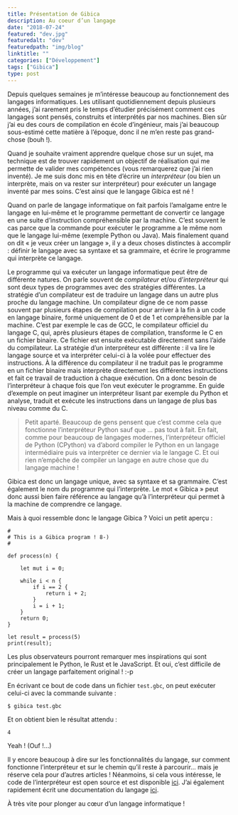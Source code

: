 ```yaml
---
title: Présentation de Gibica
description: Au coeur d’un langage
date: "2018-07-24"
featured: "dev.jpg"
featuredalt: "dev"
featuredpath: "img/blog"
linktitle: ""
categories: ["Développement"]
tags: ["Gibica"]
type: post
---
```


Depuis quelques semaines je m’intéresse beaucoup au fonctionnement des langages informatiques. Les utilisant quotidiennement depuis plusieurs années, j’ai rarement pris le temps d’étudier précisément comment ces langages sont pensés, construits et interprétés par nos machines. Bien sûr j’ai eu des cours de compilation en école d’ingénieur, mais j’ai beaucoup sous-estimé cette matière à l’époque, donc il ne m’en reste pas grand-chose (bouh !). 

<!-- more --> 

Quand je souhaite vraiment apprendre quelque chose sur un sujet, ma technique est de trouver rapidement un objectif de réalisation qui me permette de valider mes compétences (vous remarquerez que j’ai rien inventé). Je me suis donc mis en tête d’écrire un *interpréteur* (ou bien un interprète, mais on va rester sur interpréteur) pour exécuter un langage inventé par mes soins. C’est ainsi que le langage Gibica est né ! 

Quand on parle de langage informatique on fait parfois l’amalgame entre le langage en lui-même et le programme permettant de convertir ce langage en une suite d’instruction compréhensible par la machine. C’est souvent le cas parce que la commande pour exécuter le programme a le même nom que le langage lui-même (exemple Python ou Java). Mais finalement quand on dit « je veux créer un langage », il y a deux choses distinctes à accomplir : définir le langage avec sa syntaxe et sa grammaire, et écrire le programme qui interprète ce langage. 

Le programme qui va exécuter un langage informatique peut être de différente natures. On parle souvent de *compilateur* et/ou d’*interpréteur* qui sont deux types de programmes avec des stratégies différentes.
La stratégie d’un compilateur est de traduire un langage dans un autre plus proche du langage machine. Un compilateur digne de ce nom passe souvent par plusieurs étapes de compilation pour arriver à la fin à un code en langage binaire, formé uniquement de 0 et de 1 et compréhensible par la machine. C’est par exemple le cas de GCC, le compilateur officiel du langage C, qui, après plusieurs étapes de compilation, transforme le C en un fichier binaire. Ce fichier est ensuite exécutable directement sans l’aide du compilateur. 
La stratégie d’un interpréteur est différente : il va lire le langage source et va interpréter celui-ci à la volée pour effectuer des instructions. À la différence du compilateur il ne traduit pas le programme en un fichier binaire mais interprète directement les différentes instructions et fait ce travail de traduction à chaque exécution. On a donc besoin de l’interpréteur à chaque fois que l’on veut exécuter le programme. En guide d’exemple on peut imaginer un interpréteur lisant par exemple du Python et analyse, traduit et exécute les instructions dans un langage de plus bas niveau comme du C.

> Petit aparté. Beaucoup de gens pensent que c’est comme cela que fonctionne l’interpréteur Python sauf que … pas tout à fait. En fait, comme pour beaucoup de langages modernes, l’interpréteur officiel de Python (CPython) va d’abord compiler le Python en un langage intermédiaire puis va interpréter ce dernier via le langage C. Et oui rien n’empêche de compiler un langage en autre chose que du langage machine !

Gibica est donc un langage unique, avec sa syntaxe et sa grammaire. C’est également le nom du programme qui l’interprète. Le mot « Gibica » peut donc aussi bien faire référence au langage qu’à l’interpréteur qui permet à la machine de comprendre ce langage.

Mais à quoi ressemble donc le langage Gibica ? Voici un petit aperçu :

```
#
# This is a Gibica program ! 8-)
#

def process(n) {

    let mut i = 0;

    while i < n {
        if i == 2 {
            return i + 2;
        }
        i = i + 1;
    }
    return 0;
}

let result = process(5)
print(result);

```

Les plus observateurs pourront remarquer mes inspirations qui sont principalement le Python, le Rust et le JavaScript. Et oui, c’est difficile de créer un langage parfaitement original ! :-p

En écrivant ce bout de code dans un fichier `test.gbc`, on peut exécuter celui-ci avec la commande suivante :

```
$ gibica test.gbc
```

Et on obtient bien le résultat attendu : 

```
4 
```


Yeah ! (Ouf !…)

Il y encore beaucoup à dire sur les fonctionnalités du langage, sur comment fonctionne l’interpréteur et sur le chemin qu’il reste à parcourir… mais je réserve cela pour d’autres articles ! Néanmoins, si cela vous intéresse, le code de l’interpréteur est open source et est disponible [ici](https://github.com/matthieugouel/gibica). J’ai également rapidement écrit une documentation du langage [ici](http://gibica.readthedocs.io/en/latest/index.html).

À très vite pour plonger au cœur d’un langage informatique !